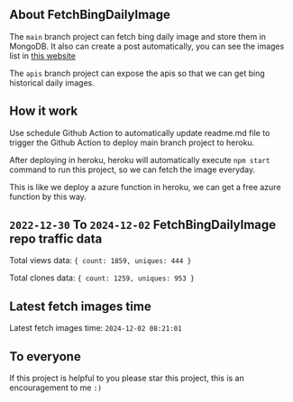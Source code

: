 ## About FetchBingDailyImage

The `main` branch project can fetch bing daily image and store them in MongoDB.
It also can create a post automatically, you can see the images list in [this website](https://oursalbum.netlify.app)

The `apis` branch project can expose the apis so that we can get bing historical daily images.

## How it work

Use schedule Github Action to automatically update readme.md file to trigger the Github Action to deploy main branch project to heroku.

After deploying in heroku, heroku will automatically execute `npm start` command to run this project, so we can fetch the image everyday.

This is like we deploy a azure function in heroku, we can get a free azure function by this way.

## `2022-12-30` To `2024-12-02` FetchBingDailyImage repo traffic data

Total views data: `{ count: 1859, uniques: 444 }`

Total clones data: `{ count: 1259, uniques: 953 }`

## Latest fetch images time

Latest fetch images time: `2024-12-02 08:21:01`

## To everyone

If this project is helpful to you please star this project, this is an encouragement to me `:)`




